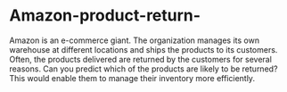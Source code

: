 # Amazon-product-return-
Amazon is an e-commerce giant. The organization manages its own warehouse at different locations and ships the products to its customers. Often, the products delivered are returned by the customers for several reasons. Can you predict which of the products are likely to be returned? This would enable them to manage their inventory more efficiently.
